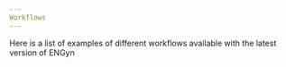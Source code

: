 ```yaml
---
Workflows
---
```

Here is a list of examples of different workflows available with the latest version of ENGyn
